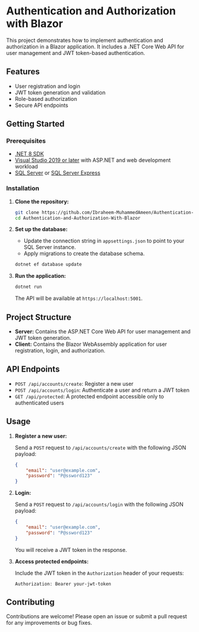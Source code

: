 # Authentication and Authorization with Blazor

This project demonstrates how to implement authentication and authorization in a Blazor application. It includes a .NET Core Web API for user management and JWT token-based authentication.

## Features

- User registration and login
- JWT token generation and validation
- Role-based authorization
- Secure API endpoints

## Getting Started

### Prerequisites

- [.NET 8 SDK](https://dotnet.microsoft.com/download/dotnet/8.0)
- [Visual Studio 2019 or later](https://visualstudio.microsoft.com/) with ASP.NET and web development workload
- [SQL Server](https://www.microsoft.com/en-us/sql-server/sql-server-downloads) or [SQL Server Express](https://www.microsoft.com/en-us/sql-server/sql-server-editions-express)

### Installation

1. **Clone the repository:**

    ```bash
    git clone https://github.com/Ibraheem-MuhammedAmeen/Authentication-and-Authorization-With-Blazor.git
    cd Authentication-and-Authorization-With-Blazor
    ```

2. **Set up the database:**

    - Update the connection string in `appsettings.json` to point to your SQL Server instance.
    - Apply migrations to create the database schema.

    ```bash
    dotnet ef database update
    ```

3. **Run the application:**

    ```bash
    dotnet run
    ```

    The API will be available at `https://localhost:5001`.

## Project Structure

- **Server:** Contains the ASP.NET Core Web API for user management and JWT token generation.
- **Client:** Contains the Blazor WebAssembly application for user registration, login, and authorization.

## API Endpoints

- `POST /api/accounts/create`: Register a new user
- `POST /api/accounts/login`: Authenticate a user and return a JWT token
- `GET /api/protected`: A protected endpoint accessible only to authenticated users

## Usage

1. **Register a new user:**

    Send a `POST` request to `/api/accounts/create` with the following JSON payload:

    ```json
    {
        "email": "user@example.com",
        "password": "P@ssword123"
    }
    ```

2. **Login:**

    Send a `POST` request to `/api/accounts/login` with the following JSON payload:

    ```json
    {
        "email": "user@example.com",
        "password": "P@ssword123"
    }
    ```

    You will receive a JWT token in the response.

3. **Access protected endpoints:**

    Include the JWT token in the `Authorization` header of your requests:

    ```http
    Authorization: Bearer your-jwt-token
    ```

## Contributing

Contributions are welcome! Please open an issue or submit a pull request for any improvements or bug fixes.

